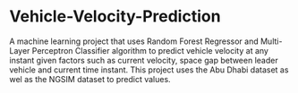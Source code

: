 # Vehicle-Velocity-Prediction
A machine learning project that uses Random Forest Regressor and Multi-Layer Perceptron Classifier algorithm to predict vehicle velocity at any instant given factors such as current velocity, space gap between leader vehicle and current time instant. This project uses the Abu Dhabi dataset as wel as the NGSIM dataset to predict values.
